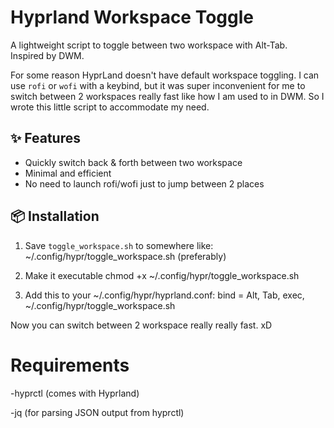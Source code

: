 # Hyprland Workspace Toggle

A lightweight script to toggle between two workspace with Alt-Tab.  
Inspired by DWM.

For some reason HyprLand doesn't have default workspace toggling. I can use `rofi` or `wofi` with a keybind, but it was super inconvenient for me to switch between 2 
workspaces really fast like how I am used to in DWM. So I wrote this little script to accommodate my need.

## ✨ Features

- Quickly switch back & forth between two workspace
- Minimal and efficient
- No need to launch rofi/wofi just to jump between 2 places

## 📦 Installation

1. Save `toggle_workspace.sh` to somewhere like:
~/.config/hypr/toggle_workspace.sh (preferably)

2. Make it executable
chmod +x ~/.config/hypr/toggle_workspace.sh

3. Add this to your ~/.config/hypr/hyprland.conf:
bind = Alt, Tab, exec, ~/.config/hypr/toggle_workspace.sh

Now you can switch between 2 workspace really really fast. xD

# Requirements
-hyprctl (comes with Hyprland)

-jq (for parsing JSON output from hyprctl)

